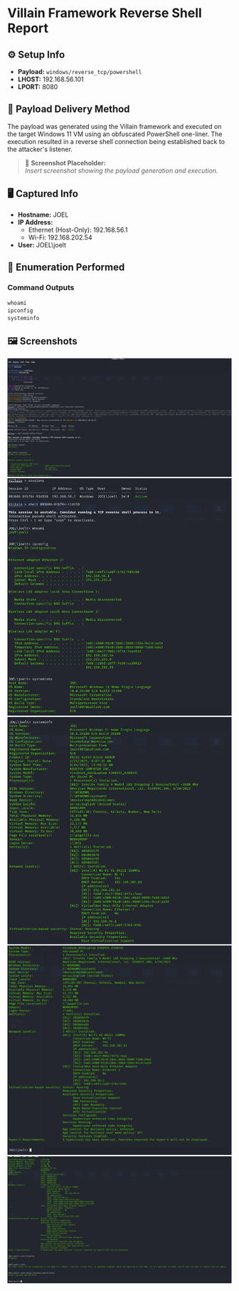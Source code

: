 # Villain Framework Reverse Shell Report

## ⚙️ Setup Info
- **Payload:** `windows/reverse_tcp/powershell`
- **LHOST:** 192.168.56.101
- **LPORT:** 8080

## 🔁 Payload Delivery Method
The payload was generated using the Villain framework and executed on the target Windows 11 VM using an obfuscated PowerShell one-liner. The execution resulted in a reverse shell connection being established back to the attacker's listener.

> 📸 **Screenshot Placeholder:**  
> _Insert screenshot showing the payload generation and execution._

## 🖥️ Captured Info
- **Hostname:** JOEL
- **IP Address:** 
  - Ethernet (Host-Only): 192.168.56.1  
  - Wi-Fi: 192.168.202.54
- **User:** JOEL\joelt

## 🔎 Enumeration Performed

### Command Outputs

```powershell
whoami
ipconfig
systeminfo
```

## 🖼️ Screenshots
![a](screenshots/scr1.png)
![b](screenshots/scr2.png)
![b](screenshots/scr3.png)
![b](screenshots/scr4.png)
![b](screenshots/scr5.png)
